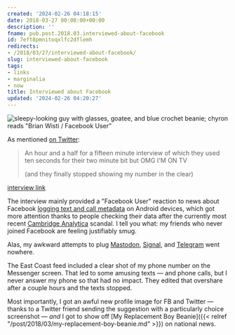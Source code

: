 ```yaml
---
created: '2024-02-26 04:18:15'
date: 2018-03-27 00:00:00+00:00
description: ''
fname: pub.post.2018.03.interviewed-about-facebook
id: 7eft8pmnitoqxlfc2dflemh
redirects:
- /2018/03/27/interviewed-about-facebook/
slug: interviewed-about-facebook
tags:
- links
- marginalia
- now
title: Interviewed about Facebook
updated: '2024-02-26 04:20:27'
---
```


![sleepy-looking guy with glasses, goatee, and blue crochet beanie; chyron reads "Brian Wisti / Facebook User"](assets/img/2018/cover-2018-03-27.jpeg)

As mentioned [on Twitter](https://twitter.com/brianwisti/status/978439728226738176):

> An hour and a half for a fifteen minute interview of which they used ten seconds for their two minute bit but OMG I'M ON TV
>
> (and they finally stopped showing my number in the clear)

[interview link](https://www.nbcnews.com/nightly-news/video/ftc-launches-investigation-into-facebook-amid-new-allegations-of-data-collection-1195406915688)

<!--more-->

The interview mainly provided a "Facebook User" reaction to news about Facebook [logging text and call metadata](https://www.theguardian.com/technology/2018/mar/25/facebook-logs-texts-and-calls-users-find-as-they-delete-accounts-cambridge-analytica) on Android devices, which got more attention thanks to people checking their data after the currently most recent [Cambridge Analytica](https://www.engadget.com/2018/03/19/facebook-and-cambridge-analytica-nightmare/) scandal. I tell you what: my friends who never joined Facebook are feeling justifiably smug.

Alas, my awkward attempts to plug [Mastodon](https://joinmastodon.org/), [Signal](https://www.signal.org/), and [Telegram](https://telegram.org/) went nowhere.

The East Coast feed included a clear shot of my phone number on the Messenger screen. That led to some amusing texts — and phone calls, but I never answer my phone so that had no impact. They edited that overshare after a couple hours and the texts stopped.

Most importantly, I got an awful new profile image for FB and Twitter — thanks to a Twitter friend sending the suggestion with a particularly choice screenshot —  *and* I got to show off [My Replacement Boy Beanie]({{< relref "/post/2018/03/my-replacement-boy-beanie.md" >}}) on national news.